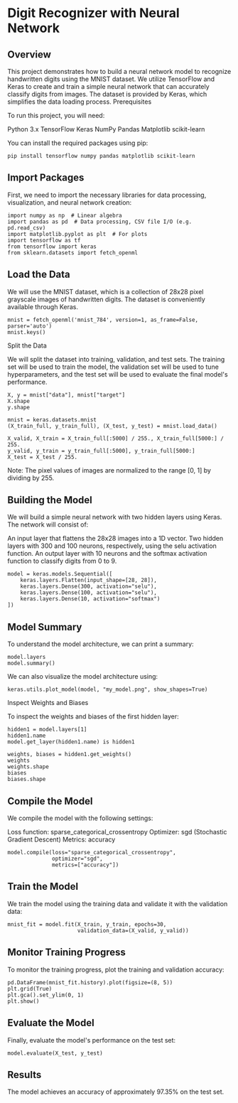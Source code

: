 # Digit Recognizer with Neural Network

## Overview

This project demonstrates how to build a neural network model to recognize handwritten digits using the MNIST dataset. We utilize TensorFlow and Keras to create and train a simple neural network that can accurately classify digits from images. The dataset is provided by Keras, which simplifies the data loading process.
Prerequisites

To run this project, you will need:

Python 3.x
TensorFlow
Keras
NumPy
Pandas
Matplotlib
scikit-learn

You can install the required packages using pip:


```
pip install tensorflow numpy pandas matplotlib scikit-learn
```

## Import Packages

First, we need to import the necessary libraries for data processing, visualization, and neural network creation:


```
import numpy as np  # Linear algebra
import pandas as pd  # Data processing, CSV file I/O (e.g. pd.read_csv)
import matplotlib.pyplot as plt  # For plots
import tensorflow as tf
from tensorflow import keras
from sklearn.datasets import fetch_openml
```

## Load the Data

We will use the MNIST dataset, which is a collection of 28x28 pixel grayscale images of handwritten digits. The dataset is conveniently available through Keras.

```
mnist = fetch_openml('mnist_784', version=1, as_frame=False, parser='auto')
mnist.keys()
```

Split the Data

We will split the dataset into training, validation, and test sets. The training set will be used to train the model, the validation set will be used to tune hyperparameters, and the test set will be used to evaluate the final model's performance.

```
X, y = mnist["data"], mnist["target"]
X.shape
y.shape

mnist = keras.datasets.mnist
(X_train_full, y_train_full), (X_test, y_test) = mnist.load_data()

X_valid, X_train = X_train_full[:5000] / 255., X_train_full[5000:] / 255.
y_valid, y_train = y_train_full[:5000], y_train_full[5000:]
X_test = X_test / 255.
```

Note: The pixel values of images are normalized to the range [0, 1] by dividing by 255.

## Building the Model

We will build a simple neural network with two hidden layers using Keras. The network will consist of:

An input layer that flattens the 28x28 images into a 1D vector.
Two hidden layers with 300 and 100 neurons, respectively, using the selu activation function.
An output layer with 10 neurons and the softmax activation function to classify digits from 0 to 9.

```
model = keras.models.Sequential([
    keras.layers.Flatten(input_shape=[28, 28]),
    keras.layers.Dense(300, activation="selu"),
    keras.layers.Dense(100, activation="selu"),
    keras.layers.Dense(10, activation="softmax")
])
```

## Model Summary

To understand the model architecture, we can print a summary:

```
model.layers
model.summary()
```

We can also visualize the model architecture using:

```
keras.utils.plot_model(model, "my_model.png", show_shapes=True)
```

Inspect Weights and Biases

To inspect the weights and biases of the first hidden layer:

```
hidden1 = model.layers[1]
hidden1.name
model.get_layer(hidden1.name) is hidden1

weights, biases = hidden1.get_weights()
weights
weights.shape
biases
biases.shape
```

## Compile the Model

We compile the model with the following settings:

Loss function: sparse_categorical_crossentropy
Optimizer: sgd (Stochastic Gradient Descent)
Metrics: accuracy

```
model.compile(loss="sparse_categorical_crossentropy",
              optimizer="sgd",
              metrics=["accuracy"])
```

## Train the Model

We train the model using the training data and validate it with the validation data:

```
mnist_fit = model.fit(X_train, y_train, epochs=30,
                      validation_data=(X_valid, y_valid))
```
              

## Monitor Training Progress

To monitor the training progress, plot the training and validation accuracy:

```
pd.DataFrame(mnist_fit.history).plot(figsize=(8, 5))
plt.grid(True)
plt.gca().set_ylim(0, 1)
plt.show()
```

## Evaluate the Model

Finally, evaluate the model's performance on the test set:

```
model.evaluate(X_test, y_test)
```

## Results

The model achieves an accuracy of approximately 97.35% on the test set.

